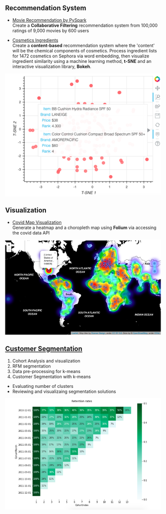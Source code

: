 ## Recommendation System
+ [Movie Recommendation by PySpark](https://github.com/xxionias/mystudynotes/tree/master/BigDataWithPySpark/RecommendationEngines)  
Create a **Collaborative Filtering** recommendation system from 100,000 ratings of 9,000 movies by 600 users  

+ [Cosmetics Ingredients](https://github.com/xxionias/CosmeticsIngredients.git)   
Create a **content-based** recommendation system where the 'content' will be the chemical components of cosmetics. Process ingredient lists for 1472 cosmetics on Sephora via word embedding, then visualize ingredient similarity using a machine learning method, **t-SNE** and an interactive visualization library, **Bokeh**.

![](images/bokehplot.png)

## Visualization
+ [Covid Map Visualization](https://github.com/xxionias/covidmap.git)  
Generate a heatmap and a choropleth map using **Folium** via accessing the covid data API

![](images/map2.png)

## [Customer Segmentation](https://github.com/xxionias/CustomerSegmentation.git)
1. Cohort Analysis and visualization
2. RFM segmentation
3. Data pre-processing for k-means
4. Customer Segmentation with k-means
+ Evaluating number of clusters
+ Reviewing and visualizaing segmentation solutions

![](images/retentionRates.png)




